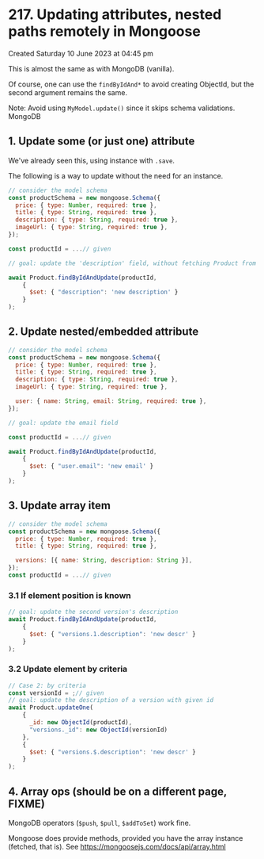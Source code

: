 # 217. Updating attributes, nested paths remotely in Mongoose
Created Saturday 10 June 2023 at 04:45 pm

This is almost the same as with MongoDB (vanilla).

Of course, one can use the `findByIdAnd*` to avoid creating ObjectId, but the second argument remains the same.

Note: Avoid using `MyModel.update()` since it skips schema validations. MongoDB

## 1. Update some (or just one) attribute
We've already seen this, using instance with `.save`.

The following is a way to update without the need for an instance.
```js
// consider the model schema
const productSchema = new mongoose.Schema({
  price: { type: Number, required: true },
  title: { type: String, required: true },
  description: { type: String, required: true },
  imageUrl: { type: String, required: true },
});

const productId = ...// given

// goal: update the 'description' field, without fetching Product from db

await Product.findByIdAndUpdate(productId, 
	{
	  $set: { "description": 'new description' }
	}
);
```


## 2. Update nested/embedded attribute
```js
// consider the model schema
const productSchema = new mongoose.Schema({
  price: { type: Number, required: true },
  title: { type: String, required: true },
  description: { type: String, required: true },
  imageUrl: { type: String, required: true },

  user: { name: String, email: String, required: true },
});

// goal: update the email field

const productId = ...// given

await Product.findByIdAndUpdate(productId, 
	{
	  $set: { "user.email": 'new email' }
	}
);
```


## 3. Update array item
```js
// consider the model schema
const productSchema = new mongoose.Schema({
  price: { type: Number, required: true },
  title: { type: String, required: true },

  versions: [{ name: String, description: String }],
});
const productId = ...// given
```

### 3.1 If element position is known
```js
// goal: update the second version's description
await Product.findByIdAndUpdate(productId, 
	{
	  $set: { "versions.1.description": 'new descr' }
	}
);
```
### 3.2 Update element by criteria
```js
// Case 2: by criteria
const versionId = ;// given
// goal: update the description of a version with given id
await Product.updateOne(
	{ 
	  _id: new ObjectId(productId), 
	  "versions._id": new ObjectId(versionId)
	},
	{
	  $set: { "versions.$.description": 'new descr' }
	}
);
```


## 4. Array ops (should be on a different page, FIXME)
MongoDB operators (`$push`, `$pull`, `$addToSet`) work fine.

Mongoose does provide methods, provided you have the array instance (fetched, that is). See https://mongoosejs.com/docs/api/array.html